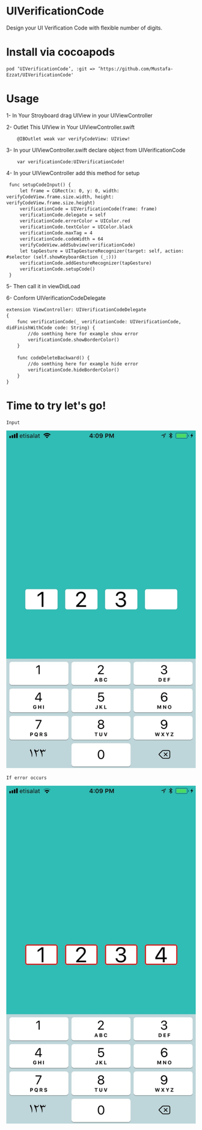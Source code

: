 # UIVerificationCode
Design your UI Verification Code with flexible number of digits. 

# Install via cocoapods
```
pod ‘UIVerificationCode’, :git => ’https://github.com/Mustafa-Ezzat/UIVerificationCode'
```

# Usage
1- In Your Stroyboard drag UIView in your UIViewController

2- Outlet This UIView in Your UIViewController.swift
```
    @IBOutlet weak var verifyCodeView: UIView!
```

3- In your UIViewController.swift declare object from UIVerificationCode
```
    var verificationCode:UIVerificationCode!
```

4- In your UIViewController add this method for setup
   ```
    func setupCodeInput() {
        let frame = CGRect(x: 0, y: 0, width: verifyCodeView.frame.size.width, height: verifyCodeView.frame.size.height)
        verificationCode = UIVerificationCode(frame: frame)
        verificationCode.delegate = self
        verificationCode.errorColor = UIColor.red
        verificationCode.textColor = UIColor.black
        verificationCode.maxTag = 4
        verificationCode.codeWidth = 64
        verifyCodeView.addSubview(verificationCode)
        let tapGesture = UITapGestureRecognizer(target: self, action:  #selector (self.showKeyboardAction (_:)))
        verificationCode.addGestureRecognizer(tapGesture)
        verificationCode.setupCode()
    }
```
5- Then call it in viewDidLoad

6- Conform UIVerificationCodeDelegate
```
extension ViewController: UIVerificationCodeDelegate
{
    func verificationCode(_ verificationCode: UIVerificationCode, didFinishWithCode code: String) {
        //do somthing here for example show error
        verificationCode.showBorderColor()
    }
    
    func codeDeleteBackward() {
        //do somthing here for example hide error
        verificationCode.hideBorderColor()
    }
}
```
# Time to try let's go!

```
Input
```

![Screenshot](IMG_4572.jpg)

```
If error occurs
```

![Screenshot](IMG_4573.jpg)
